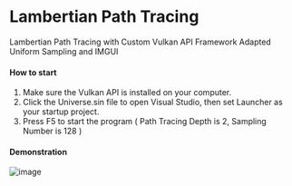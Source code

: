 # Lambertian Path Tracing
Lambertian Path Tracing with Custom Vulkan API Framework
Adapted Uniform Sampling and IMGUI

#### How to start
1. Make sure the Vulkan API is installed on your computer.
2. Click the Universe.sin file to open Visual Studio, then set Launcher as your startup project.
3. Press F5 to start the program ( Path Tracing Depth is 2, Sampling Number is 128 )

#### Demonstration
![image](https://github.com/user-attachments/assets/471a9db6-d56f-439c-9bf3-6409ed4ff0eb)
